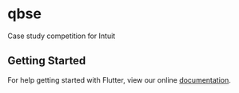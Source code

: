 # qbse

Case study competition for Intuit

## Getting Started

For help getting started with Flutter, view our online
[documentation](https://flutter.io/).
